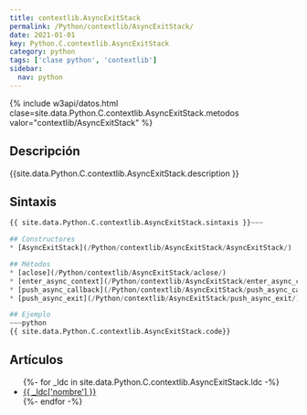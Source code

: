 ```yaml
---
title: contextlib.AsyncExitStack
permalink: /Python/contextlib/AsyncExitStack/
date: 2021-01-01
key: Python.C.contextlib.AsyncExitStack
category: python
tags: ['clase python', 'contextlib']
sidebar: 
  nav: python
---
```


{% include w3api/datos.html clase=site.data.Python.C.contextlib.AsyncExitStack.metodos valor="contextlib/AsyncExitStack" %}

## Descripción
{{site.data.Python.C.contextlib.AsyncExitStack.description }}

## Sintaxis
~~~python
{{ site.data.Python.C.contextlib.AsyncExitStack.sintaxis }}~~~

## Constructores
* [AsyncExitStack](/Python/contextlib/AsyncExitStack/AsyncExitStack/)

## Métodos
* [aclose](/Python/contextlib/AsyncExitStack/aclose/)
* [enter_async_context](/Python/contextlib/AsyncExitStack/enter_async_context/)
* [push_async_callback](/Python/contextlib/AsyncExitStack/push_async_callback/)
* [push_async_exit](/Python/contextlib/AsyncExitStack/push_async_exit/)

## Ejemplo
~~~python
{{ site.data.Python.C.contextlib.AsyncExitStack.code}}
~~~

## Artículos
<ul>
{%- for _ldc in site.data.Python.C.contextlib.AsyncExitStack.ldc -%}
   <li>
       <a href="{{_ldc['url'] }}">{{ _ldc['nombre'] }}</a>
   </li>
{%- endfor -%}
</ul>
